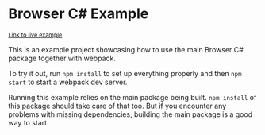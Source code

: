 # Browser C# Example

<small>[Link to live example](https://åsberg.net/browser-csharp/)</small>

This is an example project showcasing how to use the main Browser C# package
together with webpack.

To try it out, run `npm install` to set up everything properly and then
`npm start` to start a webpack dev server.

Running this example relies on the main package being built. `npm install` of
this package should take care of that too. But if you encounter any problems
with missing dependencies, building the main package is a good way to start.